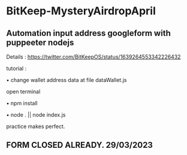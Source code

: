 # BitKeep-MysteryAirdropApril

## Automation input address googleform with puppeeter nodejs

Details :
https://twitter.com/BitKeepOS/status/1639264553342226432

tutorial :

• change wallet address data at file dataWallet.js

open terminal 

•  npm install

•  node . || node index.js

practice makes perfect.

## FORM CLOSED ALREADY. 29/03/2023 ##
